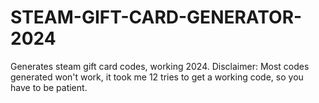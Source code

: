 # STEAM-GIFT-CARD-GENERATOR-2024
Generates steam gift card codes, working 2024. Disclaimer: Most codes generated won't work, it took me 12 tries to get a working code, so you have to be patient.
